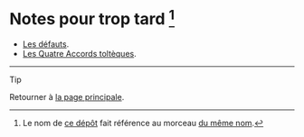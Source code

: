 # Notes pour trop tard [^citation-titre]

[^citation-titre]: Le nom de [ce dépôt](https://github.com/peche-public/Notes-pour-trop-tard) fait référence au morceau [du même nom](https://youtu.be/R2rxmLBebCM?si=5ryXM40wLNob7sBW).


- [Les défauts](defauts.md).
- [Les Quatre Accords toltèques](les-quatre-accords-tolteques.md).


---

> [!TIP]  
> Retourner à [la page principale](https://github.com/peche-public/.github/blob/main/profile/README.md).